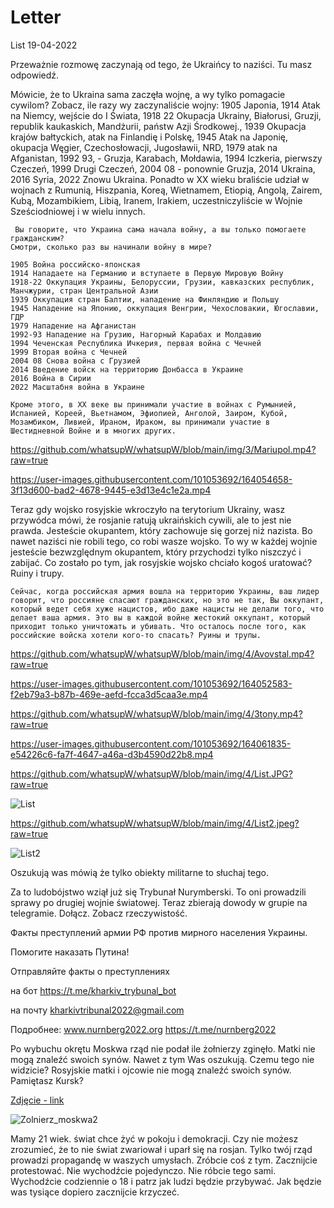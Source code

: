 # Letter
List 19-04-2022
 
Przeważnie rozmowę zaczynają od tego, że Ukraińcy to naziści. Tu masz odpowiedź. 

Mówicie, że to Ukraina sama zaczęła wojnę, a wy tylko pomagacie cywilom? Zobacz, ile razy wy zaczynaliście wojny:
1905 Japonia,
1914 Atak na Niemcy, wejście do I Świata,
1918 22 Okupacja Ukrainy, Białorusi, Gruzji, republik kaukaskich, Mandżurii, państw Azji Środkowej.,
1939 Okupacja krajów bałtyckich, atak na Finlandię i Polskę,
1945 Atak na Japonię, okupacja Węgier, Czechosłowacji, Jugosławii, NRD,
1979 atak na Afganistan,
1992 93, - Gruzja, Karabach, Mołdawia,
1994 Iczkeria, pierwszy Czeczeń,
1999 Drugi Czeczeń,
2004 08 - ponownie Gruzja,
2014 Ukraina,
2016 Syria,
2022 Znowu Ukraina.
Ponadto w XX wieku braliście udział w wojnach z Rumunią, Hiszpania, Koreą, Wietnamem, Etiopią, Angolą, Zairem, Kubą, Mozambikiem, Libią, Iranem, Irakiem, uczestniczyliście w Wojnie Sześciodniowej i w wielu innych. 

```
 Вы говорите, что Украина сама начала войну, а вы только помогаете гражданским? 
Смотри, сколько раз вы начинали войну в мире?

1905 Война российско-японская
1914 Нападаете на Германию и вступаете в Первую Мировую Войну
1918-22 Оккупация Украины, Белоруссии, Грузии, кавказских республик, Манчжурии, стран Центральной Азии
1939 Оккупация стран Балтии, нападение на Финляндию и Польшу
1945 Нападение на Японию, оккупация Венгрии, Чехословакии, Югославии, ГДР
1979 Нападение на Афганистан
1992-93 Нападение на Грузию, Нагорный Карабах и Молдавию
1994 Чеченская Республика Ичкерия, первая война с Чечней
1999 Вторая война с Чечней
2004 08 Снова война с Грузией
2014 Введение войск на территорию Донбасса в Украине
2016 Война в Сирии
2022 Масштабня война в Украине
 
Кроме этого, в ХХ веке вы принимали участие в войнах с Румынией, Испанией, Кореей, Вьетнамом, Эфиопией, Анголой, Заиром, Кубой, Мозамбиком, Ливией, Ираном, Ираком, вы принимали участие в Шестидневной Войне и в многих других. 
```

https://github.com/whatsupW/whatsupW/blob/main/img/3/Mariupol.mp4?raw=true

https://user-images.githubusercontent.com/101053692/164054658-3f13d600-bad2-4678-9445-e3d13e4c1e2a.mp4

Teraz gdy wojsko rosyjskie wkroczyło na terytorium Ukrainy, wasz przywódca mówi, że rosjanie ratują ukraińskich cywili, ale to jest nie prawda. Jesteście okupantem, który zachowuje się gorzej niż nazista. Bo nawet naziści nie robili tego, co robi wasze wojsko. To wy w każdej wojnie jesteście bezwzględnym okupantem, który przychodzi tylko niszczyć i zabijać. Co zostało po tym, jak rosyjskie wojsko chciało kogoś uratować? Ruiny i trupy.

```
Сейчас, когда российская армия вошла на территорию Украины, ваш лидер говорит, что россияне спасают гражданских, но это не так, Вы оккупант, который ведет себя хуже нацистов, ибо даже нацисты не делали того, что делает ваша армия. Это вы в каждой войне жестокий оккупант, который приходит только уничтожать и убивать. Что осталось после того, как российские войска хотели кого-то спасать? Руины и трупы.
```



https://github.com/whatsupW/whatsupW/blob/main/img/4/Avovstal.mp4?raw=true

https://user-images.githubusercontent.com/101053692/164052583-f2eb79a3-b87b-469e-aefd-fcca3d5caa3e.mp4



https://github.com/whatsupW/whatsupW/blob/main/img/4/3tony.mp4?raw=true

https://user-images.githubusercontent.com/101053692/164061835-e54226c6-fa7f-4647-a46a-d3b4590d22b8.mp4



https://github.com/whatsupW/whatsupW/blob/main/img/4/List.JPG?raw=true

![List](https://user-images.githubusercontent.com/101053692/164062583-c9a2c045-3af3-444c-ab67-b654400e0525.JPG)




https://github.com/whatsupW/whatsupW/blob/main/img/4/List2.jpeg?raw=true

![List2](https://user-images.githubusercontent.com/101053692/164061747-3f765279-62a4-4902-bab2-c6ecc88a1b73.jpeg)


Oszukują was mówią że tylko obiekty militarne to słuchaj tego.


Za to ludobójstwo wziął już się Trybunał Nurymberski. To oni prowadzili sprawy po drugiej wojnie światowej. Teraz zbierają dowody w grupie na telegramie. Dołącz. Zobacz rzeczywistość. 

Факты преступлений армии РФ против мирного населения Украины. 

Помогите наказать Путина!

Отправляйте факты о преступлениях 

на бот https://t.me/kharkiv_trybunal_bot

на почту kharkivtribunal2022@gmail.com

Подробнее: www.nurnberg2022.org https://t.me/nurnberg2022


Po wybuchu okrętu Moskwa rząd nie podał ile żołnierzy zginęło. Matki nie mogą znaleźć swoich synów. Nawet z tym Was oszukują. Czemu tego nie widzicie? Rosyjskie matki i ojcowie nie mogą znaleźć swoich synów. Pamiętasz Kursk?

[Zdjęcie - link](https://github.com/whatsupW/whatsupW/blob/main/img/4/Zolnierz_moskwa2.jpg)

![Zolnierz_moskwa2](https://user-images.githubusercontent.com/101053692/164054361-2bf4a165-b5fa-488a-a6c7-dd2d0709df8e.jpg)



Mamy 21 wiek. świat chce żyć w pokoju i demokracji. Czy nie możesz zrozumieć, że to nie świat zwariował i uparł się na rosjan. Tylko twój rząd prowadzi propagandę w waszych umysłach. 
Zróbcie coś z tym. Zacznijcie protestować. Nie wychodźcie pojedynczo. Nie róbcie tego sami. Wychodźcie codziennie o 18 i patrz jak ludzi będzie przybywać. Jak będzie was tysiące dopiero zacznijcie krzyczeć.
